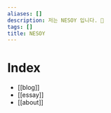 ```yaml
---
aliases: []
description: 저는 NESOY 입니다. 🌲
tags: []
title: NESOY
---
```



# Index
- [[blog]]
- [[essay]]
- [[about]]